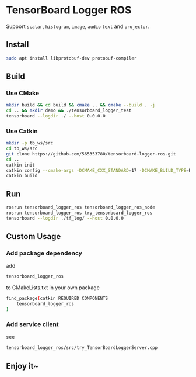 # TensorBoard Logger ROS

Support `scalar`, `histogram`, `image`, `audio` `text` and `projector`.

## Install

```bash
sudo apt install libprotobuf-dev protobuf-compiler
```

## Build

### Use CMake
```bash
mkdir build && cd build && cmake .. && cmake --build . -j
cd .. && mkdir demo && ./tensorboard_logger_test
tensorboard --logdir ./ --host 0.0.0.0
```

### Use Catkin
```bash
mkdir -p tb_ws/src
cd tb_ws/src
git clone https://github.com/565353780/tensorboard-logger-ros.git
cd ..
catkin init
catkin config --cmake-args -DCMAKE_CXX_STANDARD=17 -DCMAKE_BUILD_TYPE=Release -DCMAKE_EXPORT_COMPILE_COMMANDS=Yes
catkin build
```

## Run
```bash
rosrun tensorboard_logger_ros tensorboard_logger_ros_node
rosrun tensorboard_logger_ros try_tensorboard_logger_ros
tensorboard --logdir ./tf_log/ --host 0.0.0.0
```

## Custom Usage

### Add package dependency
add
```bash
tensorboard_logger_ros
```
to CMakeLists.txt in your own package
```bash
find_package(catkin REQUIRED COMPONENTS
    tensorboard_logger_ros
)
```

### Add service client
see
```bash
tensorboard_logger_ros/src/try_TensorBoardLoggerServer.cpp
```

## Enjoy it~

